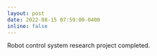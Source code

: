 ```yaml
---
layout: post
date: 2022-08-15 07:59:00-0400
inline: false
---
```


Robot control system research project completed.
